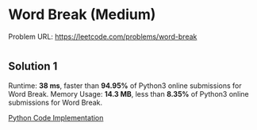 # Word Break (Medium)

Problem URL: https://leetcode.com/problems/word-break

#

## Solution 1

Runtime: **38 ms**, faster than **94.95%** of Python3 online submissions for Word Break.
Memory Usage: **14.3 MB**, less than **8.35%** of Python3 online submissions for Word Break.

[Python Code Implementation](memory_break.py)

